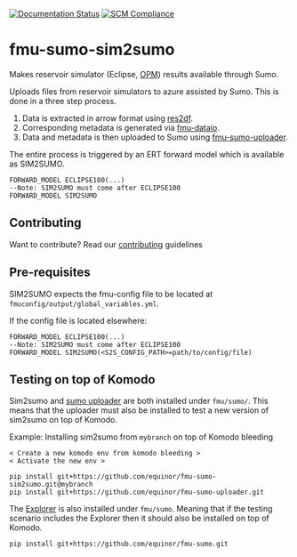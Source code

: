 [![Documentation Status](https://readthedocs.org/projects/fmu-sumo-sim2sumo/badge/?version=latest)](https://fmu-sumo-sim2sumo.readthedocs.io/en/latest/?badge=latest)
[![SCM Compliance](https://scm-compliance-api.radix.equinor.com/repos/equinor/fmu-sumo-sim2sumo/badge)](https://scm-compliance-api.radix.equinor.com/repos/equinor/fmu-sumo-sim2sumo/badge)

# fmu-sumo-sim2sumo
Makes reservoir simulator (Eclipse, [OPM](https://opm-project.org/)) results available through Sumo.

Uploads files from reservoir simulators to azure assisted by Sumo. This is done in a three step process.

1. Data is extracted in arrow format using [res2df](https://github.com/equinor/res2df).
2. Corresponding metadata is generated via [fmu-dataio](https://github.com/equinor/fmu-dataio).
3. Data and metadata is then uploaded to Sumo using [fmu-sumo-uploader](https://github.com/equinor/fmu-sumo-uploader).

The entire process is triggered by an ERT forward model which is available as SIM2SUMO.
```
FORWARD_MODEL ECLIPSE100(...)
--Note: SIM2SUMO must come after ECLIPSE100
FORWARD_MODEL SIM2SUMO
```

## Contributing
Want to contribute? Read our [contributing](./CONTRIBUTING.md) guidelines

## Pre-requisites
SIM2SUMO expects the fmu-config file to be located at `fmuconfig/output/global_variables.yml`.

If the config file is located elsewhere:
```
FORWARD_MODEL ECLIPSE100(...)
--Note: SIM2SUMO must come after ECLIPSE100
FORWARD_MODEL SIM2SUMO(<S2S_CONFIG_PATH>=path/to/config/file)
```


## Testing on top of Komodo
Sim2sumo and [sumo uploader](https://github.com/equinor/fmu-sumo-uploader) are both installed under `fmu/sumo/`.
This means that the uploader must also be installed to test a new version of sim2sumo on top of Komodo.

Example: Installing sim2sumo from `mybranch` on top of Komodo bleeding
```
< Create a new komodo env from komodo bleeding >
< Activate the new env >

pip install git+https://github.com/equinor/fmu-sumo-sim2sumo.git@mybranch
pip install git+https://github.com/equinor/fmu-sumo-uploader.git
```

The [Explorer](https://github.com/equinor/fmu-sumo) is also installed under `fmu/sumo`. Meaning that if the testing scenario includes the Explorer then it should also be installed on top of Komodo.
```
pip install git+https://github.com/equinor/fmu-sumo.git
```
